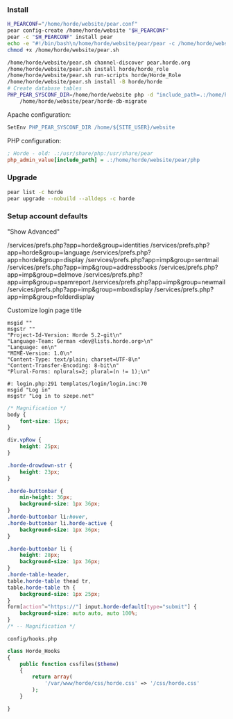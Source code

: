 ### Install

```bash
H_PEARCONF="/home/horde/website/pear.conf"
pear config-create /home/horde/website "$H_PEARCONF"
pear -c "$H_PEARCONF" install pear
echo -e "#!/bin/bash\n/home/horde/website/pear/pear -c /home/horde/website/pear.conf \"\$@\"" > /home/horde/website/pear.sh
chmod +x /home/horde/website/pear.sh

/home/horde/website/pear.sh channel-discover pear.horde.org
/home/horde/website/pear.sh install horde/horde_role
/home/horde/website/pear.sh run-scripts horde/Horde_Role
/home/horde/website/pear.sh install -B horde/horde
# Create database tables
PHP_PEAR_SYSCONF_DIR=/home/horde/website php -d "include_path=.:/home/horde/website/pear/php" \
    /home/horde/website/pear/horde-db-migrate
```

Apache configuration:

```apache
SetEnv PHP_PEAR_SYSCONF_DIR /home/${SITE_USER}/website
```

PHP configuration:

```ini
; Horde - old: .:/usr/share/php:/usr/share/pear
php_admin_value[include_path] = .:/home/horde/website/pear/php
```

### Upgrade

```bash
pear list -c horde
pear upgrade --nobuild --alldeps -c horde
```

### Setup account defaults

"Show Advanced"

/services/prefs.php?app=horde&group=identities
/services/prefs.php?app=horde&group=language
/services/prefs.php?app=horde&group=display
/services/prefs.php?app=imp&group=sentmail
/services/prefs.php?app=imp&group=addressbooks
/services/prefs.php?app=imp&group=delmove
/services/prefs.php?app=imp&group=spamreport
/services/prefs.php?app=imp&group=newmail
/services/prefs.php?app=imp&group=mboxdisplay
/services/prefs.php?app=imp&group=folderdisplay

Customize login page title

```po
msgid ""
msgstr ""
"Project-Id-Version: Horde 5.2-git\n"
"Language-Team: German <dev@lists.horde.org>\n"
"Language: en\n"
"MIME-Version: 1.0\n"
"Content-Type: text/plain; charset=UTF-8\n"
"Content-Transfer-Encoding: 8-bit\n"
"Plural-Forms: nplurals=2; plural=(n != 1);\n"

#: login.php:291 templates/login/login.inc:70
msgid "Log in"
msgstr "Log in to szepe.net"
```

```css
/* Magnification */
body {
    font-size: 15px;
}

div.vpRow {
    height: 25px;
}

.horde-drowdown-str {
    height: 23px;
}

.horde-buttonbar {
    min-height: 36px;
    background-size: 1px 36px;
}
.horde-buttonbar li:hover,
.horde-buttonbar li.horde-active {
    background-size: 1px 36px;
}

.horde-buttonbar li {
    height: 28px;
    background-size: 1px 36px;
}
.horde-table-header,
table.horde-table thead tr,
table.horde-table th {
    background-size: 1px 25px;
}
form[action^="https://"] input.horde-default[type="submit"] {
    background-size: auto auto, auto 100%;
}
/* -- Magnification */
```

`config/hooks.php`

```php
class Horde_Hooks
{
    public function cssfiles($theme)
    {
        return array(
            '/var/www/horde/css/horde.css' => '/css/horde.css'
        );
    }

}
```
